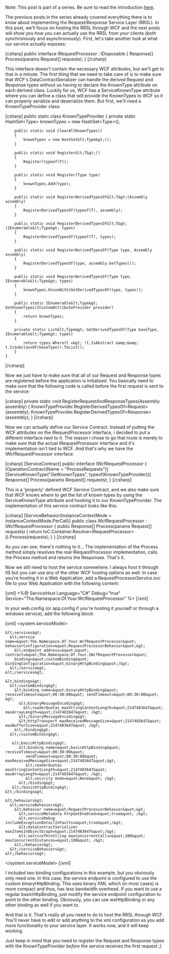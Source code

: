 Note: This post is part of a series. Be sure to read the introduction <a href="http://davybrion.com/blog/2009/11/requestresponse-service-layer-series/">here</a>.

The previous posts in the series already covered everything there is to know about implementing the Request/Response Service Layer (RRSL).  In this post, we'll focus on hosting the RRSL through WCF and the next posts will show you how you can actually use the RRSL from your clients (both synchronously and asynchronously).  First, let's take another look at what our service actually exposes:

<div>
[csharp]
    public interface IRequestProcessor : IDisposable
    {
        Response[] Process(params Request[] requests);
    }
[/csharp]
</div>

This interface doesn't contain the necessary WCF attributes, but we'll get to that in a minute.  The first thing that we need to take care of is to make sure that WCF's DataContractSerializer can handle the derived Request and Response types without us having to declare the KnownType attribute on each derived class.  Luckily for us, WCF has a ServiceKnownType attribute where you can define a class that will provide the KnownTypes to WCF so it can properly serialize and deserialize them.  But first, we'll need a KnownTypeProvider class:

<div>
[csharp]
    public static class KnownTypeProvider
    {
        private static HashSet&lt;Type&gt; knownTypes = new HashSet&lt;Type&gt;();
 
        public static void ClearAllKnownTypes()
        {
            knownTypes = new HashSet&lt;Type&gt;();
        }
 
        public static void Register&lt;T&gt;()
        {
            Register(typeof(T));
        }
 
        public static void Register(Type type)
        {
            knownTypes.Add(type);
        }
 
        public static void RegisterDerivedTypesOf&lt;T&gt;(Assembly assembly)
        {
            RegisterDerivedTypesOf(typeof(T), assembly);
        }
 
        public static void RegisterDerivedTypesOf&lt;T&gt;(IEnumerable&lt;Type&gt; types)
        {
            RegisterDerivedTypesOf(typeof(T), types);
        }
 
        public static void RegisterDerivedTypesOf(Type type, Assembly assembly)
        {
            RegisterDerivedTypesOf(type, assembly.GetTypes());
        }
 
        public static void RegisterDerivedTypesOf(Type type, IEnumerable&lt;Type&gt; types)
        {
            knownTypes.UnionWith(GetDerivedTypesOf(type, types));
        }
 
        public static IEnumerable&lt;Type&gt; GetKnownTypes(ICustomAttributeProvider provider)
        {
            return knownTypes;
        }
 
        private static List&lt;Type&gt; GetDerivedTypesOf(Type baseType, IEnumerable&lt;Type&gt; types)
        {
            return types.Where(t =&gt; !t.IsAbstract &amp;&amp; t.IsSubclassOf(baseType)).ToList();
        }
    }
[/csharp]
</div>

Now we just have to make sure that all of our Request and Response types are registered before the application is initialized.  You basically need to make sure that the following code is called before the first request is sent to the service:

<div>
[csharp]
        private static void RegisterRequestAndResponseTypes(Assembly assembly)
        {
            KnownTypeProvider.RegisterDerivedTypesOf&lt;Request&gt;(assembly);
            KnownTypeProvider.RegisterDerivedTypesOf&lt;Response&gt;(assembly);
        }
[/csharp]
</div>

Now we can actually define our Service Contract.  Instead of putting the WCF attributes on the IRequestProcessor interface, i decided to put a different interface next to it.  The reason i chose to go that route is merely to make sure that the actual IRequestProcessor interface and it's implementation isn't tied to WCF.  And that's why we have the IWcfRequestProcessor interface:

<div>
[csharp]
    [ServiceContract]
    public interface IWcfRequestProcessor
    {
        [OperationContract(Name = &quot;ProcessRequests&quot;)]
        [ServiceKnownType(&quot;GetKnownTypes&quot;, typeof(KnownTypeProvider))]
        Response[] Process(params Request[] requests);
    }
[/csharp]
</div>

This is a 'properly' defined WCF Service Contract, and we also make sure that WCF knows where to get the list of known types by using the ServiceKnownType attribute and hooking it to our KnownTypeProvider.  The implementation of this service contract looks like this:

<div>
[csharp]
    [ServiceBehavior(InstanceContextMode = InstanceContextMode.PerCall)]
    public class WcfRequestProcessor : IWcfRequestProcessor
    {
        public Response[] Process(params Request[] requests)
        {
            return IoC.Container.Resolve&lt;IRequestProcessor&gt;().Process(requests);
        }
    }
[/csharp]
</div>

As you can see, there's nothing to it... The implementation of the Process method simply resolves the real IRequestProcessor implementation, calls the Process method and returns the Responses.  That's it.

Now we still need to host the service somewhere.  I always host it through IIS but you can use any of the other WCF hosting options as well.  In case you're hosting it in a Web Application, add a RequestProcessorService.svc file to your Web Application with the following content:

<div>
[xml]
&lt;%@ ServiceHost Language=&quot;C#&quot; Debug=&quot;true&quot; Service=&quot;The.Namespace.Of.Your.WcfRequestProcessor&quot; %&gt;
[/xml]
</div>

In your web.config (or app.config if you're hosting it yourself or through a windows service), add the following block:

<div>
[xml]
  &lt;system.serviceModel&gt;
 
    &lt;services&gt;
      &lt;service name=&quot;The.Namespace.Of.Your.WcfRequestProcessor&quot; behaviorConfiguration=&quot;RequestProcessorBehavior&quot;&gt;
        &lt;endpoint address=&quot;&quot; contract=&quot;The.Namespace.Of.Your.IWcfRequestProcessor&quot;
        binding=&quot;customBinding&quot; bindingConfiguration=&quot;binaryHttpBinding&quot;/&gt;
      &lt;/service&gt;
    &lt;/services&gt;
 
    &lt;bindings&gt;
      &lt;customBinding&gt;
        &lt;binding name=&quot;binaryHttpBinding&quot; receiveTimeout=&quot;00:30:00&quot; sendTimeout=&quot;00:30:00&quot; &gt;
          &lt;binaryMessageEncoding&gt;
            &lt;readerQuotas maxStringContentLength=&quot;2147483647&quot; maxArrayLength=&quot;2147483647&quot; /&gt;
          &lt;/binaryMessageEncoding&gt;
          &lt;httpTransport maxReceivedMessageSize=&quot;2147483647&quot; maxBufferSize=&quot;2147483647&quot; /&gt;
        &lt;/binding&gt;
      &lt;/customBinding&gt;
 
       &lt;basicHttpBinding&gt;
          &lt;binding name=&quot;basicHttpBinding&quot; receiveTimeout=&quot;00:30:00&quot;
             sendTimeout=&quot;00:30:00&quot; maxReceivedMessageSize=&quot;2147483647&quot;&gt;
             &lt;readerQuotas maxStringContentLength=&quot;2147483647&quot; maxArrayLength=&quot;2147483647&quot; /&gt;
             &lt;security mode=&quot;None&quot; /&gt;
          &lt;/binding&gt;
       &lt;/basicHttpBinding&gt;
    &lt;/bindings&gt;
 
    &lt;behaviors&gt;
      &lt;serviceBehaviors&gt;
        &lt;behavior name=&quot;RequestProcessorBehavior&quot;&gt;
          &lt;serviceMetadata httpGetEnabled=&quot;true&quot; /&gt;
          &lt;serviceDebug includeExceptionDetailInFaults=&quot;true&quot;/&gt;
          &lt;dataContractSerializer maxItemsInObjectGraph=&quot;2147483647&quot;/&gt;
          &lt;serviceThrottling maxConcurrentCalls=&quot;100&quot; maxConcurrentInstances=&quot;100&quot; /&gt;
        &lt;/behavior&gt;
      &lt;/serviceBehaviors&gt;
    &lt;/behaviors&gt;
 
  &lt;/system.serviceModel&gt;
[/xml]
</div>

I included two binding configurations in this example, but you obviously only need one.  In this case, the service endpoint is configured to use the custom binaryHttpBinding.  This uses binary XML which (in most cases) is more compact and thus, has less bandwidth overhead.  If you want to use a regular basicHttpBinding, just modify the service endpoint configuration to point to the other binding.  Obviously, you can use wsHttpBinding or any other binding as well if you want to.

And that is it.  That's really all you need to do to host the RRSL through WCF.  You'll never have to edit or add anything to the xml configuration as you add more functionality to your service layer.  It works now, and it will keep working.

Just keep in mind that you need to register the Request and Response types with the KnownTypeProvider <em>before</em> the service receives the first request ;)